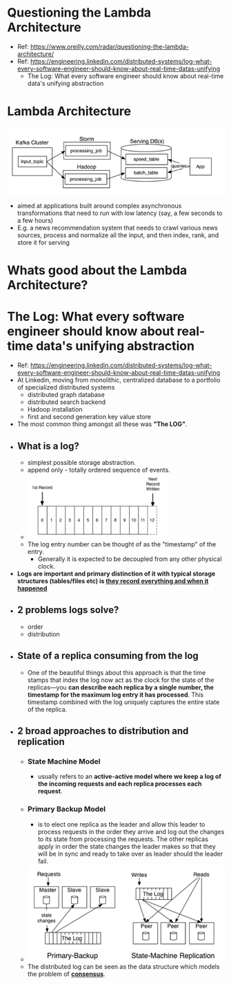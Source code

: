 # Questioning the Lambda Architecture
* Ref: <https://www.oreilly.com/radar/questioning-the-lambda-architecture/>
* Ref: <https://engineering.linkedin.com/distributed-systems/log-what-every-software-engineer-should-know-about-real-time-datas-unifying>
    * The Log: What every software engineer should know about real-time data's unifying abstraction

# Lambda Architecture
![](_resources/2020-05-03-12-24-22.png)
* aimed at applications built around complex asynchronous transformations that need to run with low latency (say, a few seconds to a few hours)
* E.g. a news recommendation system that needs to crawl various news sources, process and normalize all the input, and then index, rank, and store it for serving

# Whats good about the Lambda Architecture?



# The Log: What every software engineer should know about real-time data's unifying abstraction
* Ref: <https://engineering.linkedin.com/distributed-systems/log-what-every-software-engineer-should-know-about-real-time-datas-unifying>
* At Linkedin, moving from monolithic, centralized database to a portfolio of specialized distributed systems
    * distributed graph database
    * distributed search backend
    * Hadoop installation
    * first and second generation key value store
* The most common thing amongst all these was **"The LOG"**.
* ## What is a log?
    * simplest possible storage abstraction.
    * append only - totally ordered sequence of events.
    * ![](_resources/2020-05-03-12-32-46.png)
    * The log entry number can be thought of as the "timestamp" of the entry.
        * Generally it is expected to be decoupled from any other physical clock.
* **Logs are important and primary distinction of it with typical storage structures (tables/files etc) is <u>they record everything and when it happened</u>**
* ## 2 problems logs solve?
    * order
    * distribution
* ## State of a replica consuming from the log
    * One of the beautiful things about this approach is that the time stamps that index the log now act as the clock for the state of the replicas—you **can describe each replica by a single number, the timestamp for the maximum log entry it has processed**. This timestamp combined with the log uniquely captures the entire state of the replica.
* ## 2 broad approaches to distribution and replication
    * ### **State Machine Model**
        * usually refers to an **active-active model where we keep a log of the incoming requests and each replica processes each request**.
    * ### **Primary Backup Model**
        * is to elect one replica as the leader and allow this leader to process requests in the order they arrive and log out the changes to its state from processing the requests. The other replicas apply in order the state changes the leader makes so that they will be in sync and ready to take over as leader should the leader fail.
    * ![](_resources/2020-05-03-22-45-42.png)
    * The distributed log can be seen as the data structure which models the problem of <u>**consensus**</u>.